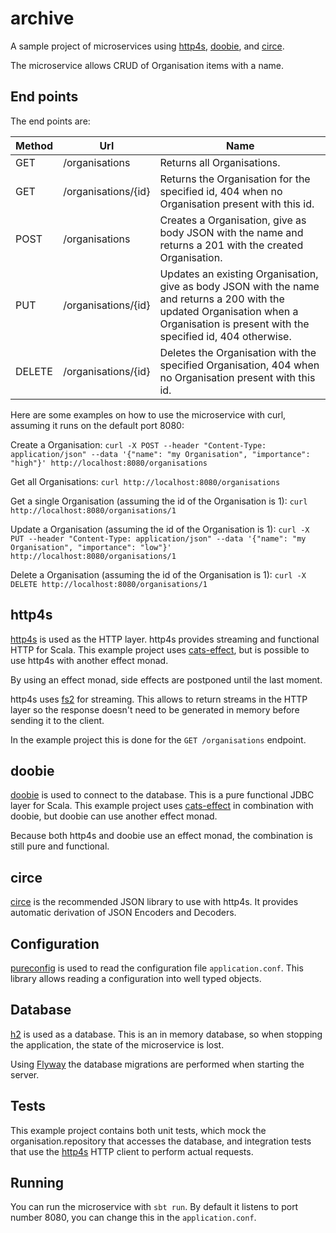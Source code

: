 # archive
A sample project of microservices using [http4s](http://http4s.org/), [doobie](http://tpolecat.github.io/doobie/), and [circe](https://github.com/circe/circe).

The microservice allows CRUD of Organisation items with a name.

## End points
The end points are:

Method | Url            | Name
------ | -------------- | -----------
GET    | /organisations      | Returns all Organisations.
GET    | /organisations/{id} | Returns the Organisation for the specified id, 404 when no Organisation present with this id.
POST   | /organisations      | Creates a Organisation, give as body JSON with the name and returns a 201 with the created Organisation.
PUT    | /organisations/{id} | Updates an existing Organisation, give as body JSON with the name and returns a 200 with the updated Organisation when a Organisation is present with the specified id, 404 otherwise.
DELETE | /organisations/{id} | Deletes the Organisation with the specified Organisation, 404 when no Organisation present with this id.

Here are some examples on how to use the microservice with curl, assuming it runs on the default port 8080:

Create a Organisation:
```curl -X POST --header "Content-Type: application/json" --data '{"name": "my Organisation", "importance": "high"}' http://localhost:8080/organisations```

Get all Organisations:
```curl http://localhost:8080/organisations```

Get a single Organisation (assuming the id of the Organisation is 1):
```curl http://localhost:8080/organisations/1```

Update a Organisation (assuming the id of the Organisation is 1):
```curl -X PUT --header "Content-Type: application/json" --data '{"name": "my Organisation", "importance": "low"}' http://localhost:8080/organisations/1```

Delete a Organisation (assuming the id of the Organisation is 1):
```curl -X DELETE http://localhost:8080/organisations/1```

## http4s
[http4s](http://http4s.org/) is used as the HTTP layer. http4s provides streaming and functional HTTP for Scala. This example project uses [cats-effect](https://github.com/typelevel/cats-effect), but is possible to use http4s with another effect monad.

By using an effect monad, side effects are postponed until the last moment.

http4s uses [fs2](https://github.com/functional-streams-for-scala/fs2) for streaming. This allows to return streams in the HTTP layer so the response doesn't need to be generated in memory before sending it to the client.

In the example project this is done for the `GET /organisations` endpoint.

## doobie
[doobie](http://tpolecat.github.io/doobie/) is used to connect to the database. This is a pure functional JDBC layer for Scala. This example project uses [cats-effect](https://github.com/typelevel/cats-effect) in combination with doobie, but doobie can use another effect monad.

Because both http4s and doobie use an effect monad, the combination is still pure and functional.

## circe
[circe](https://github.com/circe/circe) is the recommended JSON library to use with http4s. It provides automatic derivation of JSON Encoders and Decoders.

## Configuration
[pureconfig](https://github.com/pureconfig/pureconfig) is used to read the configuration file `application.conf`. This library allows reading a configuration into well typed objects.

## Database
[h2](http://www.h2database.com/) is used as a database. This is an in memory database, so when stopping the application, the state of the microservice is lost.

Using [Flyway](https://flywaydb.org/) the database migrations are performed when starting the server.

## Tests
This example project contains both unit tests, which mock the organisation.repository that accesses the database, and integration tests that use the [http4s](http://http4s.org/) HTTP client to perform actual requests.

## Running
You can run the microservice with `sbt run`. By default it listens to port number 8080, you can change this in the `application.conf`.

